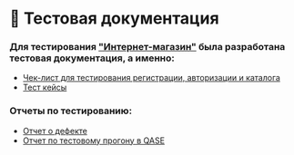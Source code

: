 # 📑 Тестовая документация  
### Для тестирования ["Интернет-магазин"](https://qa.demoshopping.ru) была разработана тестовая документация, а именно:
- [Чек-лист для тестирования регистрации, авторизации и каталога](https://github.com/Larchenko-O/docs/blob/main/Чек-лист%20и%20тест-кейс.xlsx)    
- [Тест кейсы](https://github.com/Larchenko-O/docs/blob/main/G8-Test-case%20-AlexeyLarchenko.pdf)    
### Отчеты по тестированию:
- [Отчет о дефекте](https://github.com/Larchenko-O/docs/blob/main/Задачи.xlsx)  
- [Отчет по тестовому прогону в QASE](https://github.com/Larchenko-O/docs/blob/main/G8-Express%2Brun%2B2024_08_25.pdf)
